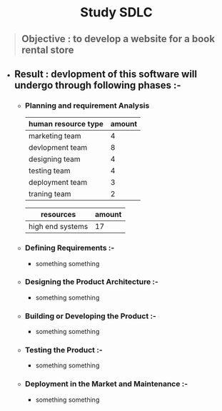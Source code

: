 <h1 align="center">Study SDLC</h1>

> ## Objective : to develop a website for a book rental store 

- ## Result : devlopment of this software will undergo through following phases :-
  - ### Planning and requirement Analysis
    |human resource type|amount|
    |-|-|
    |marketing team|4|
    |devlopment team|8|
    |designing team|4|
    |testing team|4|
    |deployment team|3|
    |traning team|2|
    
    |resources|amount|
    |-|-|
    |high end systems|17|
    
    
    
  - ### Defining Requirements :-
    - something something 
  - ### Designing the Product Architecture :-
    - something something 
  - ### Building or Developing the Product :-
    - something something 
  - ### Testing the Product :-
    - something something 
  - ### Deployment in the Market and Maintenance :-
    - something something  
